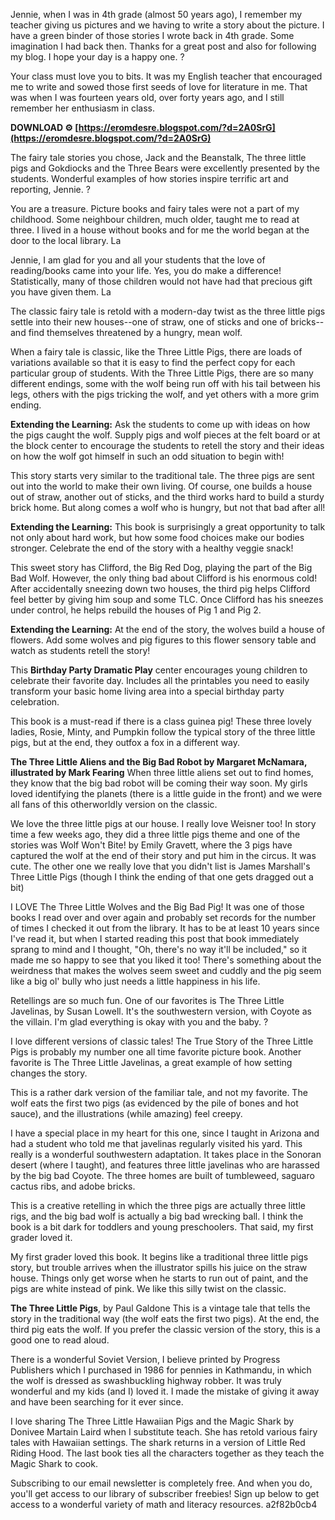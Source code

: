 Jennie, when I was in 4th grade (almost 50 years ago), I remember my teacher giving us pictures and we having to write a story about the picture. I have a green binder of those stories I wrote back in 4th grade. Some imagination I had back then. Thanks for a great post and also for following my blog. I hope your day is a happy one. ?
 
Your class must love you to bits. It was my English teacher that encouraged me to write and sowed those first seeds of love for literature in me. That was when I was fourteen years old, over forty years ago, and I still remember her enthusiasm in class.
 
**DOWNLOAD ⚙ [https://eromdesre.blogspot.com/?d=2A0SrG](https://eromdesre.blogspot.com/?d=2A0SrG)**


 
The fairy tale stories you chose, Jack and the Beanstalk, The three little pigs and Gokdiocks and the Three Bears were excellently presented by the students. Wonderful examples of how stories inspire terrific art and reporting, Jennie. ?
 
You are a treasure. Picture books and fairy tales were not a part of my childhood. Some neighbour children, much older, taught me to read at three. I lived in a house without books and for me the world began at the door to the local library. La
 
Jennie, I am glad for you and all your students that the love of reading/books came into your life. Yes, you do make a difference! Statistically, many of those children would not have had that precious gift you have given them. La
 
The classic fairy tale is retold with a modern-day twist as the three little pigs settle into their new houses--one of straw, one of sticks and one of bricks--and find themselves threatened by a hungry, mean wolf.
 
When a fairy tale is classic, like the Three Little Pigs, there are loads of variations available so that it is easy to find the perfect copy for each particular group of students. With the Three Little Pigs, there are so many different endings, some with the wolf being run off with his tail between his legs, others with the pigs tricking the wolf, and yet others with a more grim ending.
 
**Extending the Learning:** Ask the students to come up with ideas on how the pigs caught the wolf. Supply pigs and wolf pieces at the felt board or at the block center to encourage the students to retell the story and their ideas on how the wolf got himself in such an odd situation to begin with!

This story starts very similar to the traditional tale. The three pigs are sent out into the world to make their own living. Of course, one builds a house out of straw, another out of sticks, and the third works hard to build a sturdy brick home. But along comes a wolf who is hungry, but not that bad after all!
 
**Extending the Learning:** This book is surprisingly a great opportunity to talk not only about hard work, but how some food choices make our bodies stronger. Celebrate the end of the story with a healthy veggie snack!
 
This sweet story has Clifford, the Big Red Dog, playing the part of the Big Bad Wolf. However, the only thing bad about Clifford is his enormous cold! After accidentally sneezing down two houses, the third pig helps Clifford feel better by giving him soup and some TLC. Once Clifford has his sneezes under control, he helps rebuild the houses of Pig 1 and Pig 2.
 
**Extending the Learning:** At the end of the story, the wolves build a house of flowers. Add some wolves and pig figures to this flower sensory table and watch as students retell the story!
 
This **Birthday Party Dramatic Play** center encourages young children to celebrate their favorite day. Includes all the printables you need to easily transform your basic home living area into a special birthday party celebration.
 
This book is a must-read if there is a class guinea pig! These three lovely ladies, Rosie, Minty, and Pumpkin follow the typical story of the three little pigs, but at the end, they outfox a fox in a different way.
 
**The Three Little Aliens and the Big Bad Robot by Margaret McNamara, illustrated by Mark Fearing**
When three little aliens set out to find homes, they know that the big bad robot will be coming their way soon. My girls loved identifying the planets (there is a little guide in the front) and we were all fans of this otherworldly version on the classic.
 
We love the three little pigs at our house. I really love Weisner too! In story time a few weeks ago, they did a three little pigs theme and one of the stories was Wolf Won't Bite! by Emily Gravett, where the 3 pigs have captured the wolf at the end of their story and put him in the circus. It was cute. The other one we really love that you didn't list is James Marshall's Three Little Pigs (though I think the ending of that one gets dragged out a bit)
 
I LOVE The Three Little Wolves and the Big Bad Pig! It was one of those books I read over and over again and probably set records for the number of times I checked it out from the library. It has to be at least 10 years since I've read it, but when I started reading this post that book immediately sprang to mind and I thought, "Oh, there's no way it'll be included," so it made me so happy to see that you liked it too! There's something about the weirdness that makes the wolves seem sweet and cuddly and the pig seem like a big ol' bully who just needs a little happiness in his life.
 
Retellings are so much fun. One of our favorites is The Three Little Javelinas, by Susan Lowell. It's the southwestern version, with Coyote as the villain. 
I'm glad everything is okay with you and the baby. ?
 
I love different versions of classic tales! The True Story of the Three Little Pigs is probably my number one all time favorite picture book. Another favorite is The Three Little Javelinas, a great example of how setting changes the story.
 
This is a rather dark version of the familiar tale, and not my favorite. The wolf eats the first two pigs (as evidenced by the pile of bones and hot sauce), and the illustrations (while amazing) feel creepy.
 
I have a special place in my heart for this one, since I taught in Arizona and had a student who told me that javelinas regularly visited his yard. This really is a wonderful southwestern adaptation. It takes place in the Sonoran desert (where I taught), and features three little javelinas who are harassed by the big bad Coyote. The three homes are built of tumbleweed, saguaro cactus ribs, and adobe bricks.
 
This is a creative retelling in which the three pigs are actually three little rigs, and the big bad wolf is actually a big bad wrecking ball. I think the book is a bit dark for toddlers and young preschoolers. That said, my first grader loved it.
 
My first grader loved this book. It begins like a traditional three little pigs story, but trouble arrives when the illustrator spills his juice on the straw house. Things only get worse when he starts to run out of paint, and the pigs are white instead of pink. We like this silly twist on the classic.
 
**The Three Little Pigs**, by Paul Galdone
This is a vintage tale that tells the story in the traditional way (the wolf eats the first two pigs). At the end, the third pig eats the wolf. If you prefer the classic version of the story, this is a good one to read aloud.
 
There is a wonderful Soviet Version, I believe printed by Progress Publishers which I purchased in 1986 for pennies in Kathmandu, in which the wolf is dressed as swashbuckling highway robber. It was truly wonderful and my kids (and I) loved it. I made the mistake of giving it away and have been searching for it ever since.
 
I love sharing The Three Little Hawaiian Pigs and the Magic Shark by Donivee Martain Laird when I substitute teach.
She has retold various fairy tales with Hawaiian settings. The shark returns in a version of Little Red Riding Hood. The last book ties all the characters together as they teach the Magic Shark to cook.
 
Subscribing to our email newsletter is completely free. And when you do, you'll get access to our library of subscriber freebies! Sign up below to get access to a wonderful variety of math and literacy resources.
 a2f82b0cb4
 
